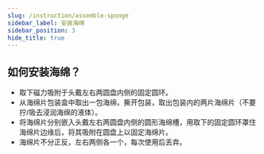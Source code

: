 ```yaml
---
slug: /instruction/assemble-sponge
sidebar_label: 安装海绵
sidebar_position: 3
hide_title: true
---
```


## 如何安装海绵？

- 取下磁力吸附于头戴左右两圆盘内侧的固定圆环。
- 从海绵片包装盒中取出一包海绵，撕开包装，取出包装内的两片海绵片（不要拧/吸去浸润海绵的液体）。
- 将海绵片分别嵌入头戴左右两圆盘内侧的圆形海绵槽，用取下的固定圆环罩住海绵片边缘后，将其吸附在圆盘上以固定海绵片。
- 海绵片不分正反，左右两侧各一个，每次使用后丢弃。